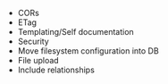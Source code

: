 - CORs
- ETag
- Templating/Self documentation
- Security
- Move filesystem configuration into DB
- File upload
- Include relationships
